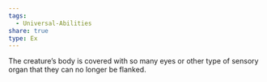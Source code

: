 ```yaml
---
tags:
  - Universal-Abilities
share: true
type: Ex
---
```

The creature’s body is covered with so many eyes or other type of sensory organ that they can no longer be flanked.
